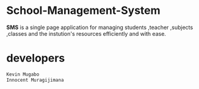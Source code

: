 # School-Management-System
**SMS** is a single page application for managing students ,teacher ,subjects ,classes and the instution's resources efficiently and with ease.
# developers
```html
Kevin Mugabo
Innocent Muragijimana


